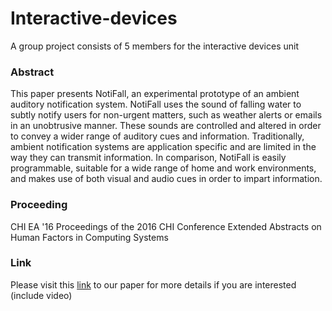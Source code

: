 # Interactive-devices
A group project consists of  5 members for the interactive devices unit

### Abstract
This paper presents NotiFall, an experimental prototype of an ambient auditory notification system. NotiFall uses the sound of falling water to subtly notify users for non-urgent matters, such as weather alerts or emails in an unobtrusive manner. These sounds are controlled and altered in order to convey a wider range of auditory cues and information. Traditionally, ambient notification systems are application specific and are limited in the way they can transmit information. In comparison, NotiFall is easily programmable, suitable for a wide range of home and work environments, and makes use of both visual and audio cues in order to impart information.

### Proceeding
CHI EA '16 Proceedings of the 2016 CHI Conference Extended Abstracts on Human Factors in Computing Systems

### Link
Please visit this [link](http://dl.acm.org/citation.cfm?doid=2851581.2892443) to our paper for more details if you are interested (include video)
